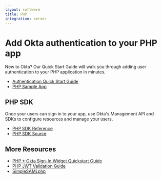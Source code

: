```yaml
---
layout: software
title: PHP
integration: server
---
```


# Add Okta authentication to your PHP app

New to Okta? Our Quick Start Guide will walk you through adding user authentication to your PHP application in minutes.

<ul class='code-list'>
  <li>
    <a href='/quickstart/#/okta-sign-in-page/php/generic' class='code-button inverse'>
      <span class='code-icon launch-16'></span><span>Authentication Quick Start Guide</span>
    </a>
  </li>
  <li>
    <a href='https://github.com/okta/samples-php-symfony' class='code-button'>
      <span class='fa fa-github'></span><span>PHP Sample App</span>
    </a>
  </li>
</ul>

## PHP SDK

Once your users can sign in to your app, use Okta's Management API and SDKs to configure resources and manage your users.

<ul class='code-list'>
  <li>
    <span class='code-icon expression-16'></span> <a href='https://developer.okta.com/okta-sdk-php/'>PHP SDK Reference</a>
  </li>
  <li>
    <span class='fa fa-github'></span> <a href='https://github.com/okta/okta-sdk-php'>PHP SDK Source</a>
  </li>
</ul>

## More Resources

<ul class='code-list'>
  <li><span class='code-icon expression-16'></span> <a href='quickstart-signin-widget.html'>PHP + Okta Sign-In Widget Quickstart Guide</a></li>
  <li><span class='code-icon expression-16'></span> <a href='jwt-validation.html'>PHP JWT Validation Guide</a></li>
  <li><span class='code-icon info-16-gray'></span> <a href='simplesamlphp.html'>SimpleSAMLphp</a></li>
</ul>
